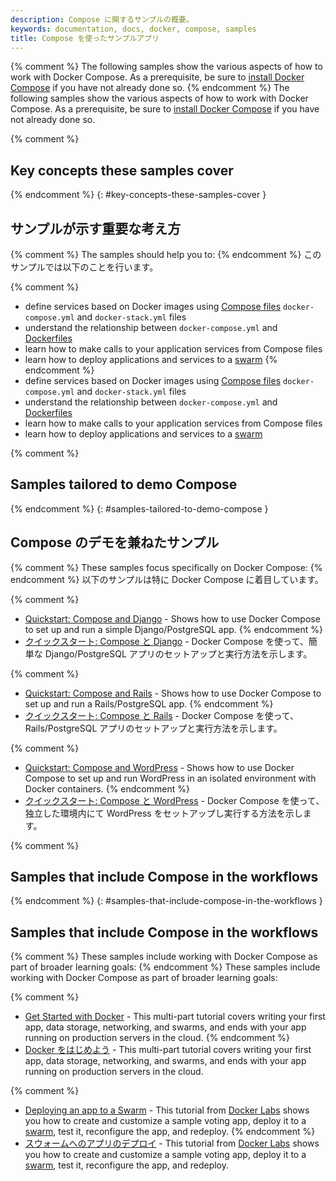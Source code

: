 ```yaml
---
description: Compose に関するサンプルの概要。
keywords: documentation, docs, docker, compose, samples
title: Compose を使ったサンプルアプリ
---
```


{% comment %}
The following samples show the various aspects of how to work with Docker
Compose. As a prerequisite, be sure to [install Docker
Compose](/compose/install/) if you have not already done so.
{% endcomment %}
The following samples show the various aspects of how to work with Docker
Compose. As a prerequisite, be sure to [install Docker
Compose](/compose/install/) if you have not already done so.

{% comment %}
## Key concepts these samples cover
{% endcomment %}
{: #key-concepts-these-samples-cover }
## サンプルが示す重要な考え方

{% comment %}
The samples should help you to:
{% endcomment %}
このサンプルでは以下のことを行います。

{% comment %}
- define services based on Docker images using
  [Compose files](/compose/compose-file.md) `docker-compose.yml` and
  `docker-stack.yml` files
- understand the relationship between `docker-compose.yml` and
  [Dockerfiles](/engine/reference/builder.md)
- learn how to make calls to your application services from Compose files
- learn how to deploy applications and services to a [swarm](/engine/swarm.md)
{% endcomment %}
- define services based on Docker images using
  [Compose files](/compose/compose-file.md) `docker-compose.yml` and
  `docker-stack.yml` files
- understand the relationship between `docker-compose.yml` and
  [Dockerfiles](/engine/reference/builder.md)
- learn how to make calls to your application services from Compose files
- learn how to deploy applications and services to a [swarm](/engine/swarm.md)

{% comment %}
## Samples tailored to demo Compose
{% endcomment %}
{: #samples-tailored-to-demo-compose }
## Compose のデモを兼ねたサンプル

{% comment %}
These samples focus specifically on Docker Compose:
{% endcomment %}
以下のサンプルは特に Docker Compose に着目しています。

{% comment %}
- [Quickstart: Compose and Django](/compose/django.md) - Shows how to use Docker Compose to set up and run a simple Django/PostgreSQL app.
{% endcomment %}
- [クイックスタート: Compose と Django](/compose/django.md) - Docker Compose を使って、簡単な Django/PostgreSQL アプリのセットアップと実行方法を示します。

{% comment %}
- [Quickstart: Compose and Rails](/compose/rails.md) - Shows how to use
Docker Compose to set up and run a Rails/PostgreSQL app.
{% endcomment %}
- [クイックスタート: Compose と Rails](/compose/rails.md) - Docker Compose を使って、Rails/PostgreSQL アプリのセットアップと実行方法を示します。

{% comment %}
- [Quickstart: Compose and WordPress](/compose/wordpress.md) - Shows how to
use Docker Compose to set up and run WordPress in an isolated environment
with Docker containers.
{% endcomment %}
- [クイックスタート: Compose と WordPress](/compose/wordpress.md) - Docker Compose を使って、独立した環境内にて WordPress をセットアップし実行する方法を示します。

{% comment %}
## Samples that include Compose in the workflows
{% endcomment %}
{: #samples-that-include-compose-in-the-workflows }
## Samples that include Compose in the workflows

{% comment %}
These samples include working with Docker Compose as part of broader learning
goals:
{% endcomment %}
These samples include working with Docker Compose as part of broader learning
goals:

{% comment %}
- [Get Started with Docker](/get-started/index.md) - This multi-part tutorial covers writing your first app, data storage, networking, and swarms,
and ends with your app running on production servers in the cloud.
{% endcomment %}
- [Docker をはじめよう](/get-started/index.md) - This multi-part tutorial covers writing your first app, data storage, networking, and swarms,
and ends with your app running on production servers in the cloud.

{% comment %}
- [Deploying an app to a Swarm](https://github.com/docker/labs/blob/master/beginner/chapters/votingapp.md) - This tutorial from [Docker Labs](https://github.com/docker/labs/blob/master/README.md) shows you how to create and customize a sample voting app, deploy it to a [swarm](/engine/swarm.md), test it, reconfigure the app, and redeploy.
{% endcomment %}
- [スウォームへのアプリのデプロイ](https://github.com/docker/labs/blob/master/beginner/chapters/votingapp.md) - This tutorial from [Docker Labs](https://github.com/docker/labs/blob/master/README.md) shows you how to create and customize a sample voting app, deploy it to a [swarm](/engine/swarm.md), test it, reconfigure the app, and redeploy.

